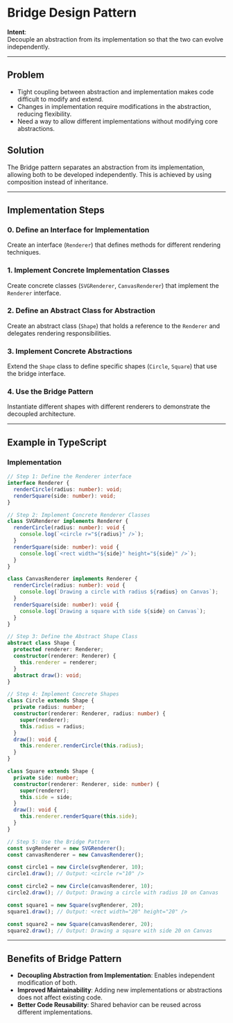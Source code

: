 # Bridge Design Pattern

**Intent**:  
Decouple an abstraction from its implementation so that the two can evolve independently.

---

## Problem
- Tight coupling between abstraction and implementation makes code difficult to modify and extend.
- Changes in implementation require modifications in the abstraction, reducing flexibility.
- Need a way to allow different implementations without modifying core abstractions.

## Solution
The Bridge pattern separates an abstraction from its implementation, allowing both to be developed independently. This is achieved by using composition instead of inheritance.

---

## Implementation Steps

### 0. Define an Interface for Implementation
Create an interface (`Renderer`) that defines methods for different rendering techniques.

### 1. Implement Concrete Implementation Classes
Create concrete classes (`SVGRenderer`, `CanvasRenderer`) that implement the `Renderer` interface.

### 2. Define an Abstract Class for Abstraction
Create an abstract class (`Shape`) that holds a reference to the `Renderer` and delegates rendering responsibilities.

### 3. Implement Concrete Abstractions
Extend the `Shape` class to define specific shapes (`Circle`, `Square`) that use the bridge interface.

### 4. Use the Bridge Pattern
Instantiate different shapes with different renderers to demonstrate the decoupled architecture.

---

## Example in TypeScript

### **Implementation**

```typescript
// Step 1: Define the Renderer interface
interface Renderer {
  renderCircle(radius: number): void;
  renderSquare(side: number): void;
}

// Step 2: Implement Concrete Renderer Classes
class SVGRenderer implements Renderer {
  renderCircle(radius: number): void {
    console.log(`<circle r="${radius}" />`);
  }
  renderSquare(side: number): void {
    console.log(`<rect width="${side}" height="${side}" />`);
  }
}

class CanvasRenderer implements Renderer {
  renderCircle(radius: number): void {
    console.log(`Drawing a circle with radius ${radius} on Canvas`);
  }
  renderSquare(side: number): void {
    console.log(`Drawing a square with side ${side} on Canvas`);
  }
}

// Step 3: Define the Abstract Shape Class
abstract class Shape {
  protected renderer: Renderer;
  constructor(renderer: Renderer) {
    this.renderer = renderer;
  }
  abstract draw(): void;
}

// Step 4: Implement Concrete Shapes
class Circle extends Shape {
  private radius: number;
  constructor(renderer: Renderer, radius: number) {
    super(renderer);
    this.radius = radius;
  }
  draw(): void {
    this.renderer.renderCircle(this.radius);
  }
}

class Square extends Shape {
  private side: number;
  constructor(renderer: Renderer, side: number) {
    super(renderer);
    this.side = side;
  }
  draw(): void {
    this.renderer.renderSquare(this.side);
  }
}

// Step 5: Use the Bridge Pattern
const svgRenderer = new SVGRenderer();
const canvasRenderer = new CanvasRenderer();

const circle1 = new Circle(svgRenderer, 10);
circle1.draw(); // Output: <circle r="10" />

const circle2 = new Circle(canvasRenderer, 10);
circle2.draw(); // Output: Drawing a circle with radius 10 on Canvas

const square1 = new Square(svgRenderer, 20);
square1.draw(); // Output: <rect width="20" height="20" />

const square2 = new Square(canvasRenderer, 20);
square2.draw(); // Output: Drawing a square with side 20 on Canvas
```

---

## Benefits of Bridge Pattern
- **Decoupling Abstraction from Implementation**: Enables independent modification of both.
- **Improved Maintainability**: Adding new implementations or abstractions does not affect existing code.
- **Better Code Reusability**: Shared behavior can be reused across different implementations.
